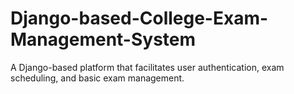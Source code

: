 # Django-based-College-Exam-Management-System
A Django-based platform that facilitates user authentication, exam scheduling, and basic exam management.
